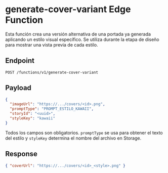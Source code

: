 # generate-cover-variant Edge Function

Esta función crea una versión alternativa de una portada ya generada aplicando un estilo visual específico.
Se utiliza durante la etapa de diseño para mostrar una vista previa de cada estilo.

## Endpoint

`POST /functions/v1/generate-cover-variant`

## Payload

```json
{
  "imageUrl": "https://.../covers/<id>.png",
  "promptType": "PROMPT_ESTILO_KAWAII",
  "storyId": "<uuid>",
  "styleKey": "kawaii"
}
```

Todos los campos son obligatorios. `promptType` se usa para obtener el texto del estilo y `styleKey` determina el nombre del archivo en Storage.

## Response

```json
{ "coverUrl": "https://.../covers/<id>_<style>.png" }
```

